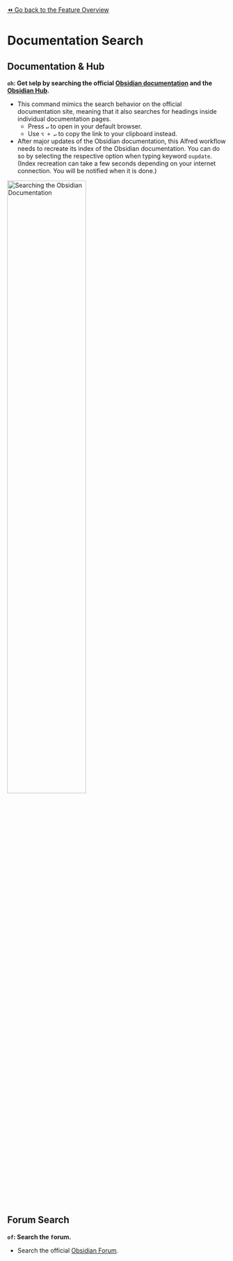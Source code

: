 [⏪ Go back to the Feature Overview](https://github.com/chrisgrieser/shimmering-obsidian/blob/main/README.md#feature-overview)

# Documentation Search

## Documentation & Hub
**`oh`: Get `h`elp by searching the official [Obsidian documentation](https://help.obsidian.md/Start+here) and the [Obsidian Hub](https://publish.obsidian.md/hub).**
- This command mimics the search behavior on the official documentation site, meaning that it also searches for headings inside individual documentation pages.
	- Press `↵` to open in your default browser.
	- Use `⌥ + ↵` to copy the link to your clipboard instead.
- After major updates of the Obsidian documentation, this Alfred workflow needs to recreate its index of the Obsidian documentation. You can do so by selecting the respective option when typing keyword `oupdate`. (Index recreation can take a few seconds depending on your internet connection. You will be notified when it is done.)

<img src="https://i.imgur.com/RkKGrLw.gif" alt="Searching the Obsidian Documentation" width=60%>

## Forum Search
**`of`: Search the `f`orum.**
- Search the official [Obsidian Forum](https://forum.obsidian.md/s).

